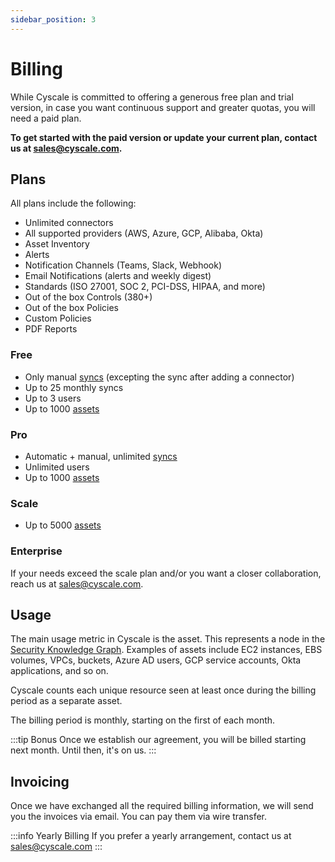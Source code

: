 ```yaml
---
sidebar_position: 3
---
```


# Billing

While Cyscale is committed to offering a generous free plan and trial version, in case you want continuous support and greater quotas, you will need a paid plan.

**To get started with the paid version or update your current plan, contact us at sales@cyscale.com.**

## Plans

All plans include the following:

- Unlimited connectors
- All supported providers (AWS, Azure, GCP, Alibaba, Okta)
- Asset Inventory
- Alerts
- Notification Channels (Teams, Slack, Webhook)
- Email Notifications (alerts and weekly digest)
- Standards (ISO 27001, SOC 2, PCI-DSS, HIPAA, and more)
- Out of the box Controls (380+)
- Out of the box Policies
- Custom Policies
- PDF Reports

### Free

- Only manual [syncs](./intro/dictionary.md#sync) (excepting the sync after adding a connector)
- Up to 25 monthly syncs
- Up to 3 users
- Up to 1000 [assets](./intro/dictionary.md#asset)

### Pro

- Automatic + manual, unlimited [syncs](./intro/dictionary.md#sync)
- Unlimited users
- Up to 1000 [assets](./intro/dictionary.md#asset)

### Scale

- Up to 5000 [assets](./intro/dictionary.md#asset)

### Enterprise

If your needs exceed the scale plan and/or you want a closer collaboration, reach us at <sales@cyscale.com>.

## Usage

The main usage metric in Cyscale is the asset. This represents a node in the [Security Knowledge Graph](./intro//overview.mdx#security-knowledge-graph). Examples of assets include EC2 instances, EBS volumes, VPCs, buckets, Azure AD users, GCP service accounts, Okta applications, and so on.

Cyscale counts each unique resource seen at least once during the billing period as a separate asset.

The billing period is monthly, starting on the first of each month.

:::tip Bonus
Once we establish our agreement, you will be billed starting next month. Until then, it's on us.
:::

## Invoicing

Once we have exchanged all the required billing information, we will send you the invoices via email. You can pay them via wire transfer.

:::info Yearly Billing
If you prefer a yearly arrangement, contact us at sales@cyscale.com
:::
